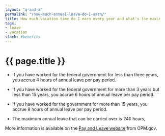 ```yaml
---
layout: "q-and-a"
permalink: "/how-much-annual-leave-do-I-earn/"
title: How much vacation time do I earn every year and what's the maximum amount I can accrue?
tags:
- leave
- vacation
slack: #benefits
---
```


# {{ page.title }}

* If you have worked for the federal government for less than three years, you accrue 4 hours of annual leave per pay period.

* If you have worked for the federal government for more than 3 years but less than 15 years, you accrue 6 hours of annual leave per pay period.

* If you have worked for the government for more than 15 years, you accrue 8 hours of annual leave per pay period.

* The maximum annual leave that can be carried over is 240 hours,

More information is available on the [Pay and Leave website](https://www.opm.gov/policy-data-oversight/pay-leave/leave-administration/fact-sheets/annual-leave/) from OPM.gov.
